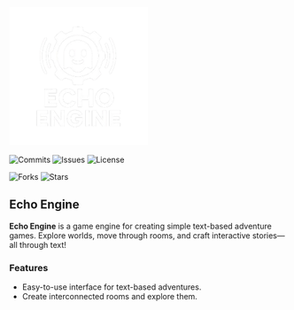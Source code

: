 <p align="left">
  <img src="https://github.com/DirectedHunt42/EchoEngine/blob/main/Engine_editor/Icons/Echo_engine/Echo_engine_transparent.png" alt="Echo Engine Logo" width="250"/>
</p>

![Commits](https://img.shields.io/github/commit-activity/m/DirectedHunt42/EchoEngine?color=blue)
![Issues](https://img.shields.io/github/issues/DirectedHunt42/EchoEngine)
![License](https://img.shields.io/badge/license-CC%20BY--ND%204.0-blue)

![Forks](https://img.shields.io/github/forks/DirectedHunt42/EchoEngine)
![Stars](https://img.shields.io/github/stars/DirectedHunt42/EchoEngine)

## Echo Engine

**Echo Engine** is a game engine for creating simple text-based adventure games. Explore worlds, move through rooms, and craft interactive stories—all through text!

### Features

- Easy-to-use interface for text-based adventures.
- Create interconnected rooms and explore them.
